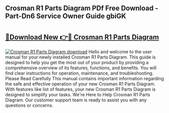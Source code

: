 ## Crosman R1 Parts Diagram PDf Free Download - Part-Dn6 Service Owner Guide gbiGK

# <h2><a href="http://dfpr6iw.blite.top/?on=Crosman+R1+Parts+Diagram">🔗Download New 👉🔴 Crosman R1 Parts Diagram</a></h2>

[![Crosman R1 Parts Diagram download](https://i.imgur.com/lujVjoI.png)](http://dfpr6iw.blite.top/?on=Crosman+R1+Parts+Diagram)
Hello and welcome to the user manual for your newly installed Crosman R1 Parts Diagram. This guide is designed to help you get the most out of your product by providing a comprehensive overview of its features, functions, and benefits. You will find clear instructions for operation, maintenance, and troubleshooting. Please Read Carefully This manual contains important information regarding the safe and effective operation of your new Crosman R1 Parts Diagram. With features like list of features, your new Crosman R1 Parts Diagram is designed to simplify your tasks. We're Here to Help Crosman R1 Parts Diagram. Our customer support team is ready to assist you with any questions or concerns.
